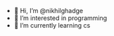- 👋 Hi, I’m @nikhilghadge
- 👀 I’m interested in programming
- 🌱 I’m currently learning cs

<!---
nikhilghadgeng/nikhilghadgeng is a ✨ special ✨ repository because its `README.md` (this file) appears on your GitHub profile.
You can click the Preview link to take a look at your changes.
--->
